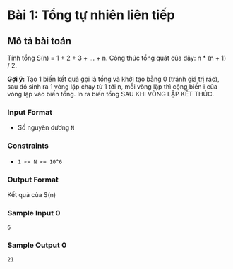 # Bài 1: Tổng tự nhiên liên tiếp

## Mô tả bài toán
Tính tổng S(n) = 1 + 2 + 3 + ... + n. Công thức tổng quát của dãy: n * (n + 1) / 2.
 
**Gợi ý:** Tạo 1 biến kết quả gọi là tổng và khởi tạo bằng 0 (tránh giá trị rác), sau đó sinh ra 1 vòng lặp chạy từ 1 tới n, mỗi vòng lặp thì cộng biến i của vòng lặp vào biến tổng. In ra biến tổng SAU KHI VÒNG LẶP KẾT THÚC.

### Input Format
- Số nguyên dương `N` 

### Constraints
- `1 <= N <= 10^6`

### Output Format
Kết quả của S(n)

### Sample Input 0
```
6
```
### Sample Output 0
```
21
```